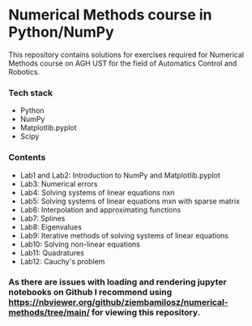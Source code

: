# Numerical Methods course in Python/NumPy

This repository contains solutions for exercises required for Numerical Methods course on
AGH UST for the field of Automatics Control and Robotics.

### Tech stack

* Python
* NumPy
* Matplotlib.pyplot
* Scipy

### Contents

* Lab1 and Lab2: Introduction to NumPy and Matplotlib.pyplot
* Lab3: Numerical errors
* Lab4: Solving systems of linear equations nxn
* Lab5: Solving systems of linear equations mxn with sparse matrix
* Lab6: Interpolation and approximating functions
* Lab7: Splines
* Lab8: Eigenvalues
* Lab9: Iterative methods of solving systems of linear equations
* Lab10: Solving non-linear equations
* Lab11: Quadratures
* Lab12: Cauchy's problem

### As there are issues with loading and rendering jupyter notebooks on Github I recommend using https://nbviewer.org/github/ziembamilosz/numerical-methods/tree/main/ for viewing this repository.
